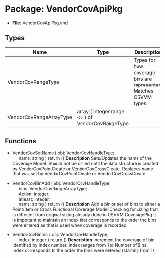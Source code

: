 # Package: VendorCovApiPkg

- **File**: VendorCovApiPkg.vhd
## Types

| Name                    | Type                                              | Description                                                          |
| ----------------------- | ------------------------------------------------- | -------------------------------------------------------------------- |
| VendorCovRangeType      |                                                   |  Types for how coverage bins are represented.  Matches OSVVM types.  |
| VendorCovRangeArrayType | array ( integer range <> ) of VendorCovRangeType  |                                                                      |
## Functions
- VendorCovSetName <font id="function_arguments">( obj: VendorCovHandleType;<br><span style="padding-left:20px"> name: string ) </font> <font id="function_return">return ()</font>
**Description**
  Sets/Updates the name of the Coverage Model.
  Should not be called until the data structure is created by VendorCovPointCreate or VendorCovCrossCreate.
  Replaces name that was set by VendorCovPointCreate or VendorCovCrossCreate.

- VendorCovBinAdd <font id="function_arguments">( obj: VendorCovHandleType;<br><span style="padding-left:20px"> bins: VendorCovRangeArrayType;<br><span style="padding-left:20px"> Action: integer;<br><span style="padding-left:20px"> atleast: integer;<br><span style="padding-left:20px"> name: string ) </font> <font id="function_return">return ()</font>
**Description**
  Add a bin or set of bins to either a Point/Item or Cross Functional Coverage Model
  Checking for sizing that is different from original sizing already done in OSVVM CoveragePkg
  It is important to maintain an index that corresponds to the order the bins were entered as 
  that is used when coverage is recorded.

- VendorCovBinInc <font id="function_arguments">( obj: VendorCovHandleType;<br><span style="padding-left:20px"> index: integer ) </font> <font id="function_return">return ()</font>
**Description**
  Increment the coverage of bin identified by index number.
  Index ranges from 1 to Number of Bins.  
  Index corresponds to the order the bins were entered (starting from 1)

